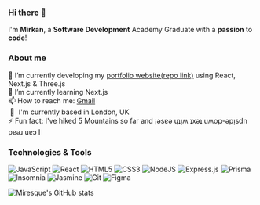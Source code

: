 ### Hi there 👋

I'm **Mirkan**, a **Software Development** Academy Graduate with a **passion** to **code**!

### About me 

🔭 I’m currently developing my [portfolio website(repo link)](https://github.com/miresque/miresque-website) using React, Next.js & Three.js   
🌱 I’m currently learning Next.js  
📫 How to reach me: [Gmail](mailto:mirkilinc@gmail.com)  
&emsp14;📍&emsp13; I'm currently based in London, UK  
⚡&emsp13;Fun fact: I've hiked 5 Mountains so far and &#161;&#477;s&#592;&#477; &#613;&#647;&#7433;&#653; &#647;x&#477;&#647; u&#653;op-&#477;p&#7433;sdn p&#592;&#477;&#633; u&#592;&#596; I

### Technologies & Tools

![JavaScript](https://img.shields.io/badge/javascript-%23323330.svg?style=for-the-badge&logo=javascript&logoColor=%23F7DF1E)
![React](https://img.shields.io/badge/react-%2320232a.svg?style=for-the-badge&logo=react&logoColor=%2361DAFB)
![HTML5](https://img.shields.io/badge/html5-%23E34F26.svg?style=for-the-badge&logo=html5&logoColor=white)
![CSS3](https://img.shields.io/badge/css3-%231572B6.svg?style=for-the-badge&logo=css3&logoColor=white)
![NodeJS](https://img.shields.io/badge/node.js-6DA55F?style=for-the-badge&logo=node.js&logoColor=white)
![Express.js](https://img.shields.io/badge/express.js-%23404d59.svg?style=for-the-badge&logo=express&logoColor=%2361DAFB)
![Prisma](https://img.shields.io/badge/Prisma-3982CE?style=for-the-badge&logo=Prisma&logoColor=white)
![Insomnia](https://img.shields.io/badge/Insomnia-black?style=for-the-badge&logo=insomnia&logoColor=5849BE)
![Jasmine](https://img.shields.io/badge/jasmine-%238A4182.svg?style=for-the-badge&logo=jasmine&logoColor=white)
![Git](https://img.shields.io/badge/git-%23F05033.svg?style=for-the-badge&logo=git&logoColor=white)
![Figma](https://img.shields.io/badge/figma-%23F24E1E.svg?style=for-the-badge&logo=figma&logoColor=white)

![Miresque's GitHub stats](https://github-readme-stats.vercel.app/api?username=miresque&show_icons=true&theme=radical&count_private=true&hide=stars)
